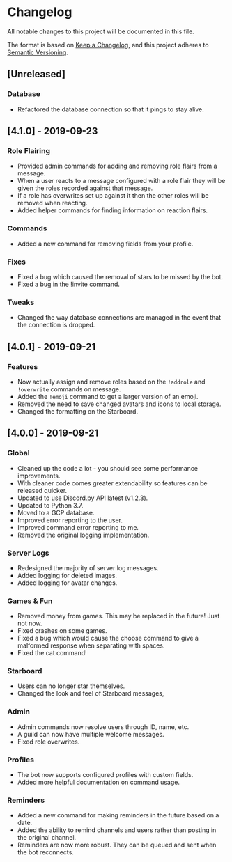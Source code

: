 # Changelog
All notable changes to this project will be documented in this file.

The format is based on [Keep a Changelog](https://keepachangelog.com/en/1.0.0/),
and this project adheres to [Semantic Versioning](https://semver.org/spec/v2.0.0.html).

## [Unreleased]
### Database
- Refactored the database connection so that it pings to stay alive. 

## [4.1.0] - 2019-09-23
### Role Flairing
- Provided admin commands for adding and removing role flairs from a message.
- When a user reacts to a message configured with a role flair they will be given the roles recorded against that message.
- If a role has overwrites set up against it then the other roles will be removed when reacting.
- Added helper commands for finding information on reaction flairs.

### Commands
- Added a new command for removing fields from your profile.

### Fixes
- Fixed a bug which caused the removal of stars to be missed by the bot.
- Fixed a bug in the !invite command.

### Tweaks
- Changed the way database connections are managed in the event that the connection is dropped.

## [4.0.1] - 2019-09-21
### Features
- Now actually assign and remove roles based on the `!addrole` and `!overwrite` commands on message.
- Added the `!emoji` command to get a larger version of an emoji. 
- Removed the need to save changed avatars and icons to local storage.
- Changed the formatting on the Starboard.

## [4.0.0] - 2019-09-21
### Global
- Cleaned up the code a lot - you should see some performance improvements.
- With cleaner code comes greater extendability so features can be released quicker.
- Updated to use Discord.py API latest (v1.2.3).
- Updated to Python 3.7.
- Moved to a GCP database.
- Improved error reporting to the user.
- Improved command error reporting to me. 
- Removed the original logging implementation. 

### Server Logs
- Redesigned the majority of server log messages.
- Added logging for deleted images.
- Added logging for avatar changes.
 
### Games & Fun
- Removed money from games. This may be replaced in the future! Just not now.
- Fixed crashes on some games.
- Fixed a bug which would cause the choose command to give a malformed response when separating with spaces.
- Fixed the cat command!

### Starboard
- Users can no longer star themselves.
- Changed the look and feel of Starboard messages,

### Admin
- Admin commands now resolve users through ID, name, etc.
- A guild can now have multiple welcome messages.
- Fixed role overwrites.

### Profiles
- The bot now supports configured profiles with custom fields.
- Added more helpful documentation on command usage.

### Reminders
- Added a new command for making reminders in the future based on a date.
- Added the ability to remind channels and users rather than posting in the original channel.
- Reminders are now more robust. They can be queued and sent when the bot reconnects.